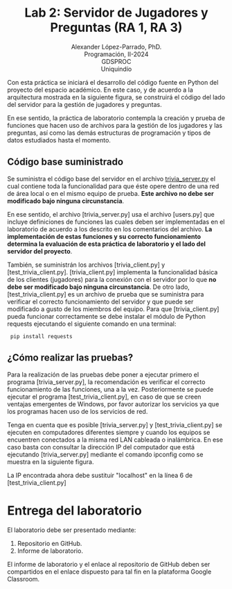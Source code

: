 <h1 align="center">
Lab 2: Servidor de Jugadores y Preguntas (RA 1, RA 3) <br />
 </h1>
 <p align="center">
Alexander López-Parrado, PhD. <br />
Programación, II-2024 <br />
GDSPROC <br />
Uniquindío <br />
</p>

Con esta práctica se iniciará el desarrollo del código fuente en Python del proyecto del espacio académico. En este caso, y de acuerdo a la arquitectura mostrada en la siguiente figura, se construirá el código del lado del servidor para la gestión de jugadores y preguntas.

En ese sentido, la práctica de laboratorio contempla la creación y prueba de funciones que hacen uso de archivos para la gestión de los jugadores y las preguntas, así como las demás estructuras de programación y tipos de datos estudiados hasta el momento. 

## Código base suministrado

Se suministra el código base del servidor en el archivo [trivia_server.py](trivia_server.py) el cual contiene toda la funcionalidad para que éste opere dentro de una red de área local o en el mismo equipo de prueba. **Este archivo no debe ser modificado bajo ninguna circunstancia**.

En ese sentido, el archivo [trivia_server.py] usa el archivo [users.py] que incluye definiciones de funciones las cuales deben ser implementadas en el laboratorio de acuerdo a los descrito en los comentarios del archivo. **La implementación de estas funciones y su correcto funcionamiento determina la evaluación de esta práctica de laboratorio y el lado del servidor del proyecto**.

También, se suministrán los archivos [trivia_client.py] y [test_trivia_client.py]. [trivia_client.py] implementa la funcionalidad básica de los clientes (jugadores) para la conexión con el servidor por lo que **no debe ser modificado bajo ninguna circunstancia**. De otro lado, [test_trivia_client.py] es un archivo de prueba que se suministra para verificar el correcto funcionamiento del servidor y que puede ser modificado a gusto de los miembros del equipo. Para que [trivia_client.py] pueda funcionar correctamente se debe instalar el módulo de Python requests ejecutando el siguiente comando en una terminal:

``` pip install requests```

## ¿Cómo realizar las pruebas?

Para la realización de las pruebas debe poner a ejecutar primero el programa [trivia_server.py], la recomendación es verificar el correcto funcionamiento de las funciones, una a la vez. Posteriormente se puede ejecutar el programa [test_trivia_client.py], en caso de que se creen ventajas emergentes de Windows, por favor autorizar los servicios ya que los programas hacen uso de los servicios de red. 

Tenga en cuenta que es posible [trivia_server.py] y [test_trivia_client.py] se ejecuten en computadores diferentes siempre y cuando los equipos se encuentren conectados a la misma red LAN cableada o inalámbrica. En ese caso basta con consultar la dirección IP del computador que está ejecutando [trivia_server.py] mediante el comando ipconfig como se muestra en la siguiente figura.

La IP encontrada ahora debe sustituir "localhost" en la línea 6 de [test_trivia_client.py]

# Entrega del laboratorio

El laboratorio debe ser presentado mediante:

1. Repositorio en GitHub.
2. Informe de laboratorio.

El informe de laboratorio y el enlace al repositorio de GitHub deben ser compartidos en el enlace dispuesto para tal fin en la plataforma Google Classroom.

